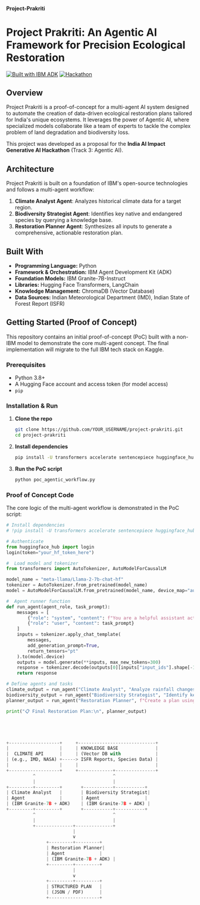 #### Project-Prakriti
# Project Prakriti: An Agentic AI Framework for Precision Ecological Restoration

[![Built with IBM ADK](https://img.shields.io/badge/Built%20with-IBM%20ADK-blue.svg)](https://github.com/IBM/agent-development-kit)
[![Hackathon](https://img.shields.io/badge/India-AI%20Impact%20Hackathon-orange.svg)](https://iisc-ibm-india-ai-impact.devpost.com/)

##  Overview

Project Prakriti is a proof-of-concept for a multi-agent AI system designed to automate the creation of data-driven ecological restoration plans tailored for India's unique ecosystems. It leverages the power of Agentic AI, where specialized models collaborate like a team of experts to tackle the complex problem of land degradation and biodiversity loss.

This project was developed as a proposal for the **India AI Impact Generative AI Hackathon** (Track 3: Agentic AI).

##  Architecture

Project Prakriti is built on a foundation of IBM's open-source technologies and follows a multi-agent workflow:

1.  **Climate Analyst Agent**: Analyzes historical climate data for a target region.
2.  **Biodiversity Strategist Agent**: Identifies key native and endangered species by querying a knowledge base.
3.  **Restoration Planner Agent**: Synthesizes all inputs to generate a comprehensive, actionable restoration plan.

##  Built With

*   **Programming Language:** Python
*   **Framework & Orchestration:** IBM Agent Development Kit (ADK)
*   **Foundation Models:** IBM Granite-7B-Instruct
*   **Libraries:** Hugging Face Transformers, LangChain
*   **Knowledge Management:** ChromaDB (Vector Database)
*   **Data Sources:** Indian Meteorological Department (IMD), Indian State of Forest Report (ISFR)

##  Getting Started (Proof of Concept)

This repository contains an initial proof-of-concept (PoC) built with a non-IBM model to demonstrate the core multi-agent concept. The final implementation will migrate to the full IBM tech stack on Kaggle.

### Prerequisites

*   Python 3.8+
*   A Hugging Face account and access token (for model access)
*   `pip`

### Installation & Run

1.  **Clone the repo**
    ```bash
    git clone https://github.com/YOUR_USERNAME/project-prakriti.git
    cd project-prakriti
    ```

2.  **Install dependencies**
    ```bash
    pip install -U transformers accelerate sentencepiece huggingface_hub
    ```

3.  **Run the PoC script**
    ```bash
    python poc_agentic_workflow.py
    ```

### Proof of Concept Code

The core logic of the multi-agent workflow is demonstrated in the PoC script:

```python
# Install dependencies
# !pip install -U transformers accelerate sentencepiece huggingface_hub

# Authenticate
from huggingface_hub import login
login(token="your_hf_token_here")

#  Load model and tokenizer
from transformers import AutoTokenizer, AutoModelForCausalLM

model_name = "meta-llama/Llama-2-7b-chat-hf"
tokenizer = AutoTokenizer.from_pretrained(model_name)
model = AutoModelForCausalLM.from_pretrained(model_name, device_map="auto")

#  Agent runner function
def run_agent(agent_role, task_prompt):
    messages = [
        {"role": "system", "content": f"You are a helpful assistant acting as a {agent_role}."},
        {"role": "user", "content": task_prompt}
    ]
    inputs = tokenizer.apply_chat_template(
        messages,
        add_generation_prompt=True,
        return_tensors="pt"
    ).to(model.device)
    outputs = model.generate(**inputs, max_new_tokens=300)
    response = tokenizer.decode(outputs[0][inputs["input_ids"].shape[-1]:], skip_special_tokens=True)
    return response

# Define agents and tasks
climate_output = run_agent("Climate Analyst", "Analyze rainfall changes in the Aravalli ecosystem.")
biodiversity_output = run_agent("Biodiversity Strategist", "Identify key endangered species in the Aravallis.")
planner_output = run_agent("Restoration Planner", f"Create a plan using:\nCLIMATE: {climate_output}\nBIO: {biodiversity_output}")

print("📋 Final Restoration Plan:\n", planner_output)





+-------------------+     +-----------------------------+
|                   |     | KNOWLEDGE BASE              |
|  CLIMATE API      |     | (Vector DB with             |
| (e.g., IMD, NASA) +-----> ISFR Reports, Species Data) |
|                   |     |                             |
+-------------------+     +-------------+---------------+
          ^                             ^
          |                             |
+---------+---------+       +-----------+-----------+
| Climate Analyst   |       | Biodiversity Strategist|
| Agent             |       | Agent                 |
| (IBM Granite-7B + ADK)    | (IBM Granite-7B + ADK) |
+---------+---------+       +-----------+-----------+
          ^                             ^
          |                             |
          +--------------+--------------+
                         |
                         v
               +---------+---------+
               | Restoration Planner|
               | Agent             |
               | (IBM Granite-7B + ADK) |
               +---------+---------+
                         |
                         v
               +---------+---------+
               | STRUCTURED PLAN   |
               | (JSON / PDF)      |
               +-------------------+
